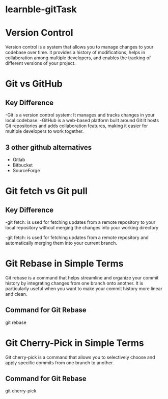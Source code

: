 # learnble-gitTask

# Version Control

Version control is a system that allows you to manage changes to your codebase over time. It provides a history of modifications, helps in collaboration among multiple developers, and enables the tracking of different versions of your project.

# Git vs GitHub

## Key Difference

-Git is a version control system: It manages and tracks changes in your local codebase.
-GitHub is a web-based platform built around Git:It hosts Git repositories and adds collaboration features, making it easier for multiple developers to work together.

## 3 other github alternatives

- Gitlab
- Bitbucket
- SourceForge

# Git fetch vs Git pull

## Key Difference

-git fetch: is used for fetching updates from a remote repository to your local repository without merging the changes into your working directory

-git fetch: is used for fetching updates from a remote repository and automatically merging them into your current branch.

# Git Rebase in Simple Terms

Git rebase is a command that helps streamline and organize your commit history by integrating changes from one branch onto another. It is particularly useful when you want to make your commit history more linear and clean.

## Command for Git Rebase

git rebase <base-branch>

# Git Cherry-Pick in Simple Terms

Git cherry-pick is a command that allows you to selectively choose and apply specific commits from one branch to another.

## Command for Git Rebase

git cherry-pick <commit-hash>
